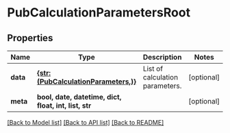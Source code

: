 # PubCalculationParametersRoot


## Properties
Name | Type | Description | Notes
------------ | ------------- | ------------- | -------------
**data** | [**{str: (PubCalculationParameters,)}**](PubCalculationParameters.md) | List of calculation parameters. | [optional] 
**meta** | **bool, date, datetime, dict, float, int, list, str** |  | [optional] 

[[Back to Model list]](../README.md#documentation-for-models) [[Back to API list]](../README.md#documentation-for-api-endpoints) [[Back to README]](../README.md)


